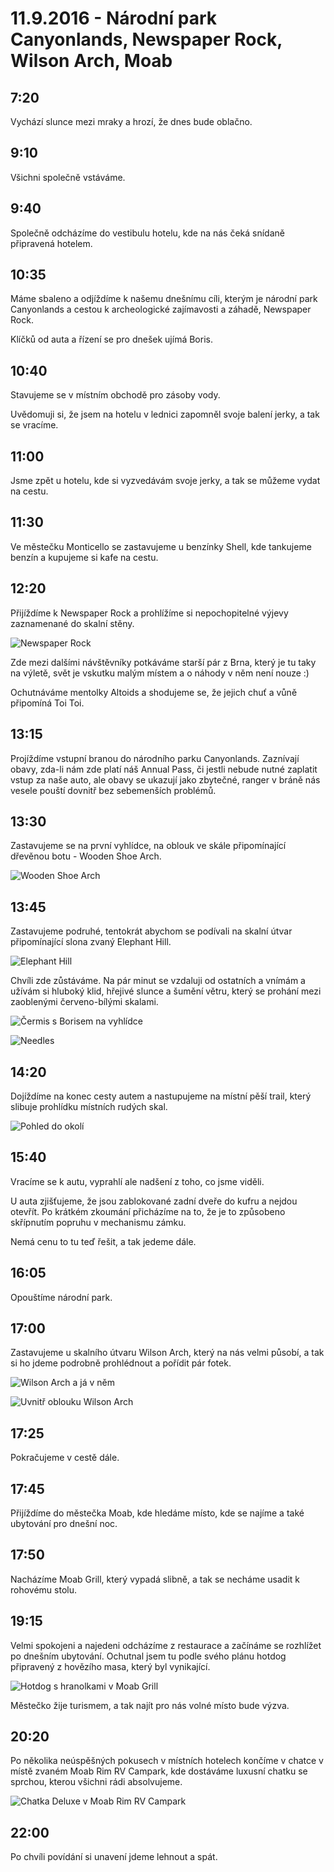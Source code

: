 # 11.9.2016 - Národní park Canyonlands, Newspaper Rock, Wilson Arch, Moab

## 7:20

Vychází slunce mezi mraky a hrozí, že dnes bude oblačno.

## 9:10

Všichni společně vstáváme.

## 9:40

Společně odcházíme do vestibulu hotelu, kde na nás čeká snídaně připravená hotelem.

## 10:35

Máme sbaleno a odjíždíme k našemu dnešnímu cíli, kterým je národní park Canyonlands a cestou k archeologické zajímavosti a záhadě, Newspaper Rock.

Klíčků od auta a řízení se pro dnešek ujímá Boris.

## 10:40

Stavujeme se v místním obchodě pro zásoby vody.

Uvědomuji si, že jsem na hotelu v lednici zapomněl svoje balení jerky, a tak se vracíme.

## 11:00

Jsme zpět u hotelu, kde si vyzvedávám svoje jerky, a tak se můžeme vydat na cestu.

## 11:30

Ve městečku Monticello se zastavujeme u benzínky Shell, kde tankujeme benzín a kupujeme si kafe na cestu.

## 12:20

Přijíždíme k Newspaper Rock a prohlížíme si nepochopitelné výjevy zaznamenané do skalní stěny.

![Newspaper Rock](images/20160911/DSC_0030-DSC_0037_fused.jpg)

Zde mezi dalšími návštěvníky potkáváme starší pár z Brna, který je tu taky na výletě, svět je vskutku malým místem a o náhody v něm není nouze :)

Ochutnáváme mentolky Altoids a shodujeme se, že jejich chuť a vůně připomíná Toi Toi.

## 13:15

Projíždíme vstupní branou do národního parku Canyonlands. Zaznívají obavy, zda-li nám zde platí náš Annual Pass, či jestli nebude nutné zaplatit vstup za naše auto, ale obavy se ukazují jako zbytečné, ranger v bráně nás vesele pouští dovnitř bez sebemenších problémů.

## 13:30

Zastavujeme se na první vyhlídce, na oblouk ve skále připomínající dřevěnou botu - Wooden Shoe Arch.

![Wooden Shoe Arch](images/20160911/DSC_0156.jpg)

## 13:45

Zastavujeme podruhé, tentokrát abychom se podívali na skalní útvar připomínající slona zvaný Elephant Hill.

![Elephant Hill](images/20160911/DSC_0173.jpg)

Chvíli zde zůstáváme. Na pár minut se vzdaluji od ostatních a vnímám a užívám si hluboký klid, hřejivé slunce a šumění větru, který se prohání mezi zaoblenými červeno-bílými skalami.

![Čermis s Borisem na vyhlídce](images/20160911/DSC_0217.jpg)

![Needles](images/20160911/DSC_0229-DSC_0237.jpg)

## 14:20

Dojíždíme na konec cesty autem a nastupujeme na místní pěší trail, který slibuje prohlídku místních rudých skal.

![Pohled do okolí](images/20160911/DSC_0308-DSC_0320.jpg)

## 15:40

Vracíme se k autu, vyprahlí ale nadšení z toho, co jsme viděli.

U auta zjišťujeme, že jsou zablokované zadní dveře do kufru a nejdou otevřít. Po krátkém zkoumání přicházíme na to, že je to způsobeno skřípnutím popruhu v mechanismu zámku.

Nemá cenu to tu teď řešit, a tak jedeme dále.

## 16:05

Opouštíme národní park.

## 17:00

Zastavujeme u skalního útvaru Wilson Arch, který na nás velmi působí, a tak si ho jdeme podrobně prohlédnout a pořídit pár fotek.

![Wilson Arch a já v něm](images/20160911/DSC_0420.jpg)

![Uvnitř oblouku Wilson Arch](images/20160911/20160911_171800.jpg)

## 17:25

Pokračujeme v cestě dále.

## 17:45

Přijíždíme do městečka Moab, kde hledáme místo, kde se najíme a také ubytování pro dnešní noc.

## 17:50

Nacházíme Moab Grill, který vypadá slibně, a tak se necháme usadit k rohovému stolu.

## 19:15

Velmi spokojeni a najedeni odcházíme z restaurace a začínáme se rozhlížet po dnešním ubytování. Ochutnal jsem tu podle svého plánu hotdog připravený z hovězího masa, který byl vynikající.

![Hotdog s hranolkami v Moab Grill](images/20160911/20160911_184535.jpg)

Městečko žije turismem, a tak najít pro nás volné místo bude výzva.

## 20:20

Po několika neúspěšných pokusech v místních hotelech končíme v chatce v místě zvaném Moab Rim RV Campark, kde dostáváme luxusní chatku se sprchou, kterou všichni rádi absolvujeme.

![Chatka Deluxe v Moab Rim RV Campark](images/20160911/20160911_202150.jpg)

## 22:00

Po chvíli povídání si unavení jdeme lehnout a spát.
